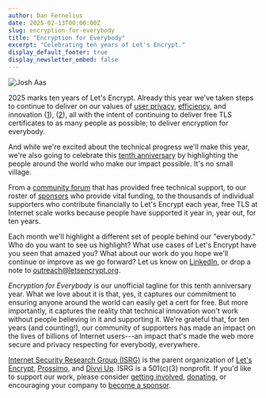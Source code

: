 ```yaml
---
author: Dan Fernelius
date: 2025-02-13T00:00:00Z
slug: encryption-for-everybody
title: "Encryption for Everybody"
excerpt: "Celebrating ten years of Let's Encrypt."
display_default_footer: true
display_newsletter_embed: false
---
```



<div class="card border-0 pic-quote-right">
    <img alt="Josh Aas" class="mx-auto img-fluid" src="/images/blog/10A-Logo.png" />
</div>

2025 marks ten years of Let's Encrypt. Already this year we've taken steps to continue to deliver on our values of [user privacy](https://letsencrypt.org/2025/01/22/ending-expiration-emails/), [efficiency](https://letsencrypt.org/2025/01/22/ending-expiration-emails/), and innovation ([1](https://letsencrypt.org/2025/01/30/scaling-rate-limits/)), ([2](https://letsencrypt.org/2025/01/09/acme-profiles/)), all with the intent of continuing to deliver free TLS certificates to as many people as possible; to deliver encryption for everybody.

And while we're excited about the technical progress we'll make this year, we're also going to celebrate this [tenth anniversary](https://letsencrypt.org/2015/09/14/our-first-cert/) by highlighting the people around the world who make our impact possible. It's no small village.

From a [community forum](https://letsencrypt.org/2015/08/13/lets-encrypt-community-support/) that has provided free technical support, to our roster of [sponsors](https://letsencrypt.org/sponsors/) who provide vital funding, to the thousands of individual supporters who contribute financially to Let's Encrypt each year, free TLS at Internet scale works because people have supported it year in, year out, for ten years.

Each month we'll highlight a different set of people behind our "everybody." Who do you want to see us highlight? What use cases of Let's Encrypt have you seen that amazed you? What about our work do you hope we'll continue or improve as we go forward? Let us know on [LinkedIn](https://www.linkedin.com/company/lets-encrypt), or drop a note to <outreach@letsencrypt.org>.

*Encryption for Everybody* is our unofficial tagline for this tenth anniversary year. What we love about it is that, yes, it captures our commitment to ensuring anyone around the world can easily get a cert for free. But more importantly, it captures the reality that technical innovation won't work without people believing in it and supporting it. We're grateful that, for ten years (and counting!), our community of supporters has made an impact on the lives of billions of Internet users---an impact that's made the web more secure and privacy respecting for everybody, everywhere.

[Internet Security Research Group (ISRG)](https://abetterinternet.org/) is the parent organization of [Let's Encrypt](https://letsencrypt.org/), [Prossimo](https://memorysafety.org/), and [Divvi Up](https://divviup.org/). ISRG is a 501(c)(3) nonprofit. If you'd like to support our work, please consider [getting involved](https://www.abetterinternet.org/getinvolved/), [donating](https://www.abetterinternet.org/donate/), or encouraging your company to [become a sponsor](https://www.abetterinternet.org/sponsor/).